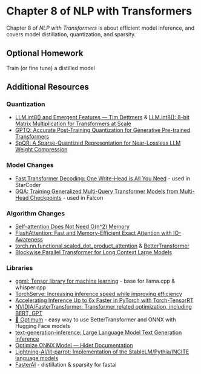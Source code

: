 # Chapter 8 of NLP with Transformers

Chapter 8 of *NLP with Transformers* is about efficient model inference, and covers model distillation, quantization, and sparsity.

## Optional Homework
Train (or fine tune) a distilled model

## Additional Resources

### Quantization

- [LLM.int8() and Emergent Features — Tim Dettmers](https://timdettmers.com/2022/08/17/llm-int8-and-emergent-features) & [LLM.int8(): 8-bit Matrix Multiplication for Transformers at Scale](https://arxiv.org/abs/2208.07339)
- [GPTQ: Accurate Post-Training Quantization for Generative Pre-trained Transformers](https://arxiv.org/abs/2210.17323)
- [SpQR: A Sparse-Quantized Representation for Near-Lossless LLM Weight Compression](https://arxiv.org/abs/2306.03078)

### Model Changes

- [Fast Transformer Decoding: One Write-Head is All You Need](https://arxiv.org/abs/1911.02150) - used in StarCoder
- [GQA: Training Generalized Multi-Query Transformer Models from Multi-Head Checkpoints](https://arxiv.org/abs/2305.13245) - used in Falcon

### Algorithm Changes

- [Self-attention Does Not Need O(n^2) Memory](https://arxiv.org/abs/2112.05682)
- [FlashAttention: Fast and Memory-Efficient Exact Attention with IO-Awareness](https://arxiv.org/abs/2205.14135)
- [torch.nn.functional.scaled_dot_product_attention](https://pytorch.org/docs/master/generated/torch.nn.functional.scaled_dot_product_attention) & [BetterTransformer](https://pytorch.org/tutorials/beginner/bettertransformer_tutorial.html)
- [Blockwise Parallel Transformer for Long Context Large Models](https://arxiv.org/abs/2305.19370)

### Libraries

- [ggml: Tensor library for machine learning](https://github.com/ggerganov/ggml) - base for llama.cpp & whisper.cpp
- [TorchServe: Increasing inference speed while improving efficiency](https://pytorch.org/serve/)
- [Accelerating Inference Up to 6x Faster in PyTorch with Torch-TensorRT](https://developer.nvidia.com/blog/accelerating-inference-up-to-6x-faster-in-pytorch-with-torch-tensorrt/)
- [NVIDIA/FasterTransformer: Transformer related optimization, including BERT, GPT](https://github.com/NVIDIA/FasterTransformer)
- [🤗 Optimum](https://huggingface.co/docs/optimum/v1.8.6/index) - easy way to use BetterTransformer and ONNX with Hugging Face models
- [text-generation-inference: Large Language Model Text Generation Inference](https://github.com/huggingface/text-generation-inference)
- [Optimize ONNX Model — Hidet Documentation](https://docs.hidet.org/stable/gallery/tutorials/run-onnx-model.html)
- [Lightning-AI/lit-parrot: Implementation of the StableLM/Pythia/INCITE language models](https://github.com/Lightning-AI/lit-parrot)
- [FasterAI](https://nathanhubens.github.io/fasterai/) - distillation & sparsity for fastai